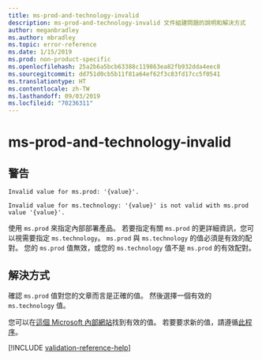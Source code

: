 ```yaml
---
title: ms-prod-and-technology-invalid
description: ms-prod-and-technology-invalid 文件組建問題的說明和解決方式
author: meganbradley
ms.author: mbradley
ms.topic: error-reference
ms.date: 1/15/2019
ms.prod: non-product-specific
ms.openlocfilehash: 25a2b6a5bcb63388c119863ea82fb932dda4eec8
ms.sourcegitcommit: dd751d0cb5b11f81a64ef62f3c83fd17cc5f0541
ms.translationtype: HT
ms.contentlocale: zh-TW
ms.lasthandoff: 09/03/2019
ms.locfileid: "70236311"
---
```

# <a name="ms-prod-and-technology-invalid"></a>ms-prod-and-technology-invalid

## <a name="warning"></a>警告

`Invalid value for ms.prod: '{value}'.`

`Invalid value for ms.technology: '{value}' is not valid with ms.prod value '{value}'.`

使用 `ms.prod` 來指定內部部署產品。 若要指定有關 `ms.prod` 的更詳細資訊，您可以視需要指定 `ms.technology`。 `ms.prod` 與 `ms.technology` 的值必須是有效的配對。 您的 `ms.prod` 值無效，或您的 `ms.technology` 值不是 `ms.prod` 的有效配對。

## <a name="resolution"></a>解決方式

確認 `ms.prod` 值對您的文章而言是正確的值。 然後選擇一個有效的 `ms.technology` 值。

您可以在[這個 Microsoft 內部網站](https://docsmetadatatool.azurewebsites.net/allowlists)找到有效的值。 若要要求新的值，請遵循[此程序](https://review.docs.microsoft.com/help/contribute/metadata-changes?branch=master)。

<!--make sure to add this file to your includes folder and verify the path-->
[!INCLUDE [validation-reference-help](includes/validation-reference-help.md)]
